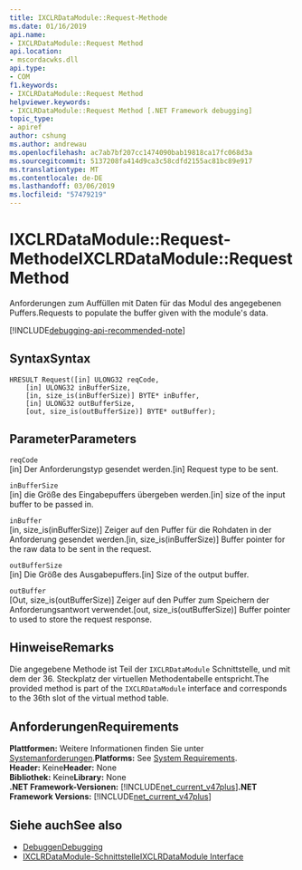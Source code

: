 ```yaml
---
title: IXCLRDataModule::Request-Methode
ms.date: 01/16/2019
api.name:
- IXCLRDataModule::Request Method
api.location:
- mscordacwks.dll
api.type:
- COM
f1.keywords:
- IXCLRDataModule::Request Method
helpviewer.keywords:
- IXCLRDataModule::Request Method [.NET Framework debugging]
topic_type:
- apiref
author: cshung
ms.author: andrewau
ms.openlocfilehash: ac7ab7bf207cc1474090bab19818ca17fc068d3a
ms.sourcegitcommit: 5137208fa414d9ca3c58cdfd2155ac81bc89e917
ms.translationtype: MT
ms.contentlocale: de-DE
ms.lasthandoff: 03/06/2019
ms.locfileid: "57479219"
---
```

# <a name="ixclrdatamodulerequest-method"></a><span data-ttu-id="b570c-102">IXCLRDataModule::Request-Methode</span><span class="sxs-lookup"><span data-stu-id="b570c-102">IXCLRDataModule::Request Method</span></span>

<span data-ttu-id="b570c-103">Anforderungen zum Auffüllen mit Daten für das Modul des angegebenen Puffers.</span><span class="sxs-lookup"><span data-stu-id="b570c-103">Requests to populate the buffer given with the module's data.</span></span>

[!INCLUDE[debugging-api-recommended-note](../../../../includes/debugging-api-recommended-note.md)]

## <a name="syntax"></a><span data-ttu-id="b570c-104">Syntax</span><span class="sxs-lookup"><span data-stu-id="b570c-104">Syntax</span></span>
```
HRESULT Request([in] ULONG32 reqCode,
    [in] ULONG32 inBufferSize,
    [in, size_is(inBufferSize)] BYTE* inBuffer,
    [in] ULONG32 outBufferSize,
    [out, size_is(outBufferSize)] BYTE* outBuffer);
```

## <a name="parameters"></a><span data-ttu-id="b570c-105">Parameter</span><span class="sxs-lookup"><span data-stu-id="b570c-105">Parameters</span></span>

`reqCode`\
<span data-ttu-id="b570c-106">[in] Der Anforderungstyp gesendet werden.</span><span class="sxs-lookup"><span data-stu-id="b570c-106">[in] Request type to be sent.</span></span>

`inBufferSize`\
<span data-ttu-id="b570c-107">[in] die Größe des Eingabepuffers übergeben werden.</span><span class="sxs-lookup"><span data-stu-id="b570c-107">[in] size of the input buffer to be passed in.</span></span>

`inBuffer`\
<span data-ttu-id="b570c-108">[in, size_is(inBufferSize)] Zeiger auf den Puffer für die Rohdaten in der Anforderung gesendet werden.</span><span class="sxs-lookup"><span data-stu-id="b570c-108">[in, size_is(inBufferSize)] Buffer pointer for the raw data to be sent in the request.</span></span>

`outBufferSize`\
<span data-ttu-id="b570c-109">[in] Die Größe des Ausgabepuffers.</span><span class="sxs-lookup"><span data-stu-id="b570c-109">[in] Size of the output buffer.</span></span>

`outBuffer`\
<span data-ttu-id="b570c-110">[Out, size_is(outBufferSize)] Zeiger auf den Puffer zum Speichern der Anforderungsantwort verwendet.</span><span class="sxs-lookup"><span data-stu-id="b570c-110">[out, size_is(outBufferSize)] Buffer pointer to used to store the request response.</span></span>

## <a name="remarks"></a><span data-ttu-id="b570c-111">Hinweise</span><span class="sxs-lookup"><span data-stu-id="b570c-111">Remarks</span></span>

<span data-ttu-id="b570c-112">Die angegebene Methode ist Teil der `IXCLRDataModule` Schnittstelle, und mit dem der 36. Steckplatz der virtuellen Methodentabelle entspricht.</span><span class="sxs-lookup"><span data-stu-id="b570c-112">The provided method is part of the `IXCLRDataModule` interface and corresponds to the 36th slot of the virtual method table.</span></span>

## <a name="requirements"></a><span data-ttu-id="b570c-113">Anforderungen</span><span class="sxs-lookup"><span data-stu-id="b570c-113">Requirements</span></span>

<span data-ttu-id="b570c-114">**Plattformen:** Weitere Informationen finden Sie unter [Systemanforderungen](../../../../docs/framework/get-started/system-requirements.md).</span><span class="sxs-lookup"><span data-stu-id="b570c-114">**Platforms:** See [System Requirements](../../../../docs/framework/get-started/system-requirements.md).</span></span>  
<span data-ttu-id="b570c-115">**Header:** Keine</span><span class="sxs-lookup"><span data-stu-id="b570c-115">**Header:** None</span></span>   
<span data-ttu-id="b570c-116">**Bibliothek:** Keine</span><span class="sxs-lookup"><span data-stu-id="b570c-116">**Library:** None</span></span>  
<span data-ttu-id="b570c-117">**.NET Framework-Versionen:** [!INCLUDE[net_current_v47plus](../../../../includes/net-current-v47plus.md)]</span><span class="sxs-lookup"><span data-stu-id="b570c-117">**.NET Framework Versions:** [!INCLUDE[net_current_v47plus](../../../../includes/net-current-v47plus.md)]</span></span>  

## <a name="see-also"></a><span data-ttu-id="b570c-118">Siehe auch</span><span class="sxs-lookup"><span data-stu-id="b570c-118">See also</span></span>
- [<span data-ttu-id="b570c-119">Debuggen</span><span class="sxs-lookup"><span data-stu-id="b570c-119">Debugging</span></span>](index.md)
- [<span data-ttu-id="b570c-120">IXCLRDataModule-Schnittstelle</span><span class="sxs-lookup"><span data-stu-id="b570c-120">IXCLRDataModule Interface</span></span>](ixclrdatamodule-interface.md)